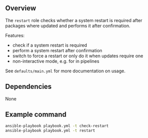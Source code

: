 ## Overview

The `restart` role checks whether a system restart is required after packages where updated and performs it after 
confirmation.

Features:
- check if a system restart is required
- perform a system restart after confirmation
- switch to force a restart or only do it when updates require one
- non-interactive mode, e.g. for in pipelines

See `defaults/main.yml` for more documentation on usage.

## Dependencies

None

## Example command

```bash
ansible-playbook playbook.yml -t check-restart
ansible-playbook playbook.yml -t restart
```